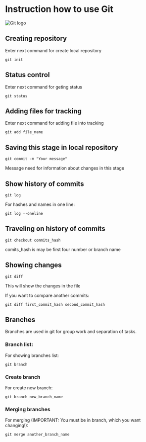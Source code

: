 # Instruction how to use Git

![Git logo](Git-Logo-2Color.png)

## Creating repository

Enter next command for create local repository

    git init

## Status control

Enter next command for geting status

    git status

## Adding files for tracking

Enter next command for adding file into tracking

    git add file_name

## Saving this stage in local repository

    git commit -m "Your message"

Message need for information about changes in this stage

## Show history of commits

    git log

For hashes and names in one line:

    git log --oneline

## Traveling on history of commits

    git checkout commits_hash

comits_hash is may be first four number or branch name

## Showing changes

    git diff

This will show the changes in the file

If you want to compare another commits:

    git diff first_commit_hash second_commit_hash
    

## Branches

Branches are used in git for group work and separation of tasks.

### Branch list:

For showing branches list:

    git branch

### Create branch

For create new branch:

    git branch new_branch_name

### Merging branches

For merging (IMPORTANT: You must be in branch, which you want changing!):

    git merge another_branch_name
